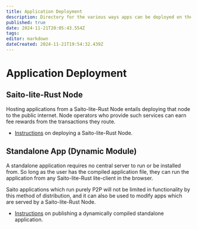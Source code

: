 ```yaml
---
title: Application Deployment
description: Directory for the various ways apps can be deployed on the Saito Network
published: true
date: 2024-11-21T20:05:43.554Z
tags: 
editor: markdown
dateCreated: 2024-11-21T19:54:32.439Z
---
```


# Application Deployment

## Saito-lite-Rust Node

Hosting applications from a Saito-lite-Rust Node entails deploying that node to the public internet. Node operators who provide such services can earn fee rewards from the transactions they route.

- [Instructions](./deploy/saito-lite-rust) on deploying a Saito-lite-Rust Node.

## Standalone App (Dynamic Module)

A standalone application requires no central server to run or be installed from. So long as the user has the compiled application file, they can run the application from any Saito-lite-Rust lite-client in the browser.

Saito applications which run purely P2P will not be limited in functionality by this method of distribution, and it can also be used to modify apps which are served by a Saito-lite-Rust Node.

- [Instructions](./deploy/dcm) on publishing a dynamically compiled standalone application.
